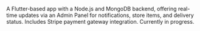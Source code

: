 A Flutter-based app with a Node.js and MongoDB backend, offering real-time updates via an Admin Panel for notifications, store items, and delivery status. Includes Stripe payment gateway integration. Currently in progress.
